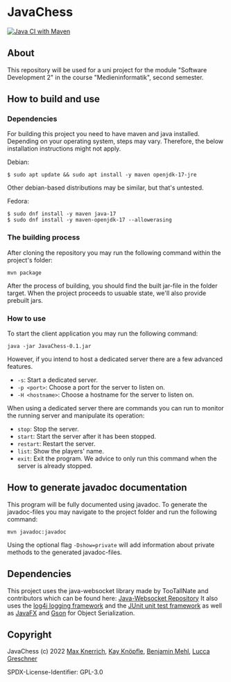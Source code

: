 # JavaChess

[![Java CI with Maven](https://github.com/maxknerrich/JavaChess/actions/workflows/maven.yml/badge.svg)](https://github.com/maxknerrich/JavaChess/actions/workflows/maven.yml)

## About

This repository will be used for a uni project for the module "Software Development 2" in the course "Medieninformatik", second semester.

## How to build and use

### Dependencies

For building this project you need to have maven and java installed. Depending on your operating system, steps may vary. Therefore, the below installation instructions might not apply.

Debian:

`$ sudo apt update && sudo apt install -y maven openjdk-17-jre`

Other debian-based distributions may be similar, but that's untested.

Fedora:

```
$ sudo dnf install -y maven java-17
$ sudo dnf install -y maven-openjdk-17 --allowerasing
```

### The building process

After cloning the repository you may run the following command within the project's folder:

`mvn package`

After the process of building, you should find the built jar-file in the folder target.
When the project proceeds to usuable state, we'll also provide prebuilt jars.

### How to use

To start the client application you may run the following command:

`java -jar JavaChess-0.1.jar`

However, if you intend to host a dedicated server there are a few advanced features.

- `-s`: Start a dedicated server.
- `-p <port>`: Choose a port for the server to listen on.
- `-H <hostname>`: Choose a hostname for the server to listen on.

When using a dedicated server there are commands you can run to monitor the running server and manipulate its operation:

- `stop`: Stop the server.
- `start`: Start the server after it has been stopped.
- `restart`: Restart the server.
- `list`: Show the players' name.
- `exit`: Exit the program. We advice to only run this command when the server is already stopped.

## How to generate javadoc documentation

This program will be fully documented using javadoc. To generate the javadoc-files you may navigate to the project
folder and run the following command:

`mvn javadoc:javadoc`

Using the optional flag `-Dshow=private` will add information about private methods to the generated javadoc-files.

## Dependencies

This project uses the java-websocket library made by TooTallNate and contributors which can be found here: [Java-Websocket Repository](https://github.com/TooTallNate/java-websocket)
It also uses the [log4j logging framework](https://logging.apache.org/log4j/2.x/index.html) and the [JUnit unit test framework](https://junit.org/junit5/) as well as [JavaFX](https://openjfx.io/) and [Gson](https://github.com/google/gson) for Object Serialization.

## Copyright

JavaChess (c) 2022 [Max Knerrich](https://github.com/maxknerrich), [Kay Knöpfle](https://github.com/joystick01), 
[Benjamin Mehl](https://github.com/BenniBM), [Lucca Greschner](https://github.com/Uggah)

SPDX-License-Identifier: GPL-3.0
